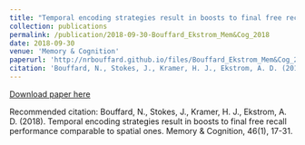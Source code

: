 ```yaml
---
title: "Temporal encoding strategies result in boosts to final free recall performance comparable to spatial ones"
collection: publications
permalink: /publication/2018-09-30-Bouffard_Ekstrom_Mem&Cog_2018
date: 2018-09-30
venue: 'Memory & Cognition'
paperurl: 'http://nrbouffard.github.io/files/Bouffard_Ekstrom_Mem&Cog_2018.pdf'
citation: 'Bouffard, N., Stokes, J., Kramer, H. J., Ekstrom, A. D. (2018). Temporal encoding strategies result in boosts to final free recall performance comparable to spatial ones. Memory &amp; Cognition, 46(1), 17-31.'
---
```


<a href='http://nrbouffard.github.io/files/Bouffard_Ekstrom_Mem&Cog_2018.pdf'>Download paper here</a>

Recommended citation: Bouffard, N., Stokes, J., Kramer, H. J., Ekstrom, A. D. (2018). Temporal encoding strategies result in boosts to final free recall performance comparable to spatial ones. Memory & Cognition, 46(1), 17-31.
